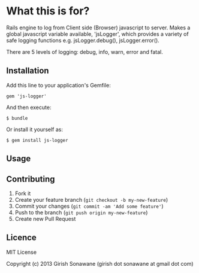 # What this is for?

Rails engine to log from Client side (Browser) javascript to server. Makes a global javascript variable available, 'jsLogger', which provides a variety of safe logging functions e.g. jsLogger.debug(), jsLogger.error().

There are 5 levels of logging: debug, info, warn, error and fatal.

## Installation

Add this line to your application's Gemfile:

    gem 'js-logger'

And then execute:

    $ bundle

Or install it yourself as:

    $ gem install js-logger

## Usage


## Contributing

1. Fork it
2. Create your feature branch (`git checkout -b my-new-feature`)
3. Commit your changes (`git commit -am 'Add some feature'`)
4. Push to the branch (`git push origin my-new-feature`)
5. Create new Pull Request

## Licence
MIT License

Copyright (c) 2013 Girish Sonawane (girish dot sonawane at gmail dot com)

